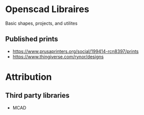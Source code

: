 # Openscad Libraires
Basic shapes, projects, and utilites

## Published prints

* https://www.prusaprinters.org/social/199414-rcn8397/prints
* https://www.thingiverse.com/rynor/designs

# Attribution
## Third party libraries

 * MCAD

